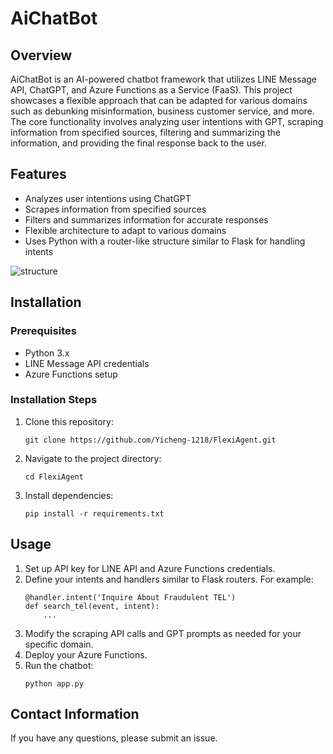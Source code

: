 # AiChatBot

## Overview
AiChatBot is an AI-powered chatbot framework that utilizes LINE Message API, ChatGPT, and Azure Functions as a Service (FaaS). This project showcases a flexible approach that can be adapted for various domains such as debunking misinformation, business customer service, and more. The core functionality involves analyzing user intentions with GPT, scraping information from specified sources, filtering and summarizing the information, and providing the final response back to the user.

## Features
- Analyzes user intentions using ChatGPT
- Scrapes information from specified sources
- Filters and summarizes information for accurate responses
- Flexible architecture to adapt to various domains
- Uses Python with a router-like structure similar to Flask for handling intents

![structure](https://github.com/Yicheng-1218/FlexiAgent/assets/72242651/29dbbf5d-51fa-4b1b-b1c6-c162bfe7806e)

## Installation
### Prerequisites
- Python 3.x
- LINE Message API credentials
- Azure Functions setup

### Installation Steps
1. Clone this repository:
   ```
   git clone https://github.com/Yicheng-1218/FlexiAgent.git
   ```
2. Navigate to the project directory:
   ```
   cd FlexiAgent
   ```
3. Install dependencies:
   ```
   pip install -r requirements.txt
   ```

## Usage
1. Set up API key for LINE API and Azure Functions credentials.
2. Define your intents and handlers similar to Flask routers. For example:
   ```
   @handler.intent('Inquire About Fraudulent TEL')
   def search_tel(event, intent):
       ...
   ```
3. Modify the scraping API calls and GPT prompts as needed for your specific domain.
4. Deploy your Azure Functions.
5. Run the chatbot:
   ```
   python app.py
   ```

## Contact Information
If you have any questions, please submit an issue.
